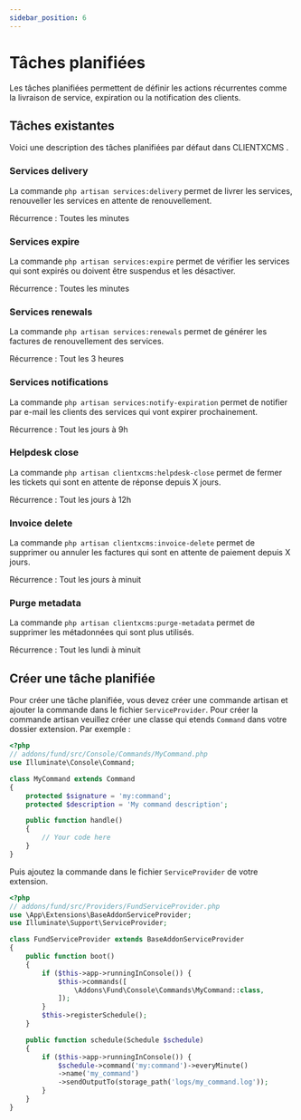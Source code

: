 ```yaml
---
sidebar_position: 6
---
```

# Tâches planifiées
Les tâches planifiées permettent de définir les actions récurrentes comme la livraison de service, expiration ou la notification des clients.

## Tâches existantes
Voici une description des tâches planifiées par défaut dans CLIENTXCMS .
### Services delivery
La commande `php artisan services:delivery` permet de livrer les services, renouveller les services en attente de renouvellement.

Récurrence : Toutes les minutes
### Services expire
La commande `php artisan services:expire` permet de vérifier les services qui sont expirés ou doivent être suspendus et les désactiver.

Récurrence : Toutes les minutes
### Services renewals
La commande `php artisan services:renewals` permet de générer les factures de renouvellement des services.

Récurrence : Tout les 3 heures
### Services notifications
La commande `php artisan services:notify-expiration` permet de notifier par e-mail les clients des services qui vont expirer prochainement.

Récurrence : Tout les jours à 9h
### Helpdesk close
La commande `php artisan clientxcms:helpdesk-close` permet de fermer les tickets qui sont en attente de réponse depuis X jours.

Récurrence : Tout les jours à 12h
### Invoice delete
La commande `php artisan clientxcms:invoice-delete` permet de supprimer ou annuler les factures qui sont en attente de paiement depuis X jours.

Récurrence : Tout les jours à minuit
### Purge metadata
La commande `php artisan clientxcms:purge-metadata` permet de supprimer les métadonnées qui sont plus utilisés.

Récurrence : Tout les lundi à minuit

## Créer une tâche planifiée
Pour créer une tâche planifiée, vous devez créer une commande artisan et ajouter la commande dans le fichier `ServiceProvider`. Pour créer la commande artisan veuillez créer une classe qui etends `Command` dans votre dossier extension.
Par exemple : 

```php
<?php
// addons/fund/src/Console/Commands/MyCommand.php
use Illuminate\Console\Command;

class MyCommand extends Command
{
    protected $signature = 'my:command';
    protected $description = 'My command description';

    public function handle()
    {
        // Your code here
    }
}
```
Puis ajoutez la commande dans le fichier `ServiceProvider` de votre extension.

```php
<?php
// addons/fund/src/Providers/FundServiceProvider.php
use \App\Extensions\BaseAddonServiceProvider;
use Illuminate\Support\ServiceProvider;

class FundServiceProvider extends BaseAddonServiceProvider
{
    public function boot()
    {
        if ($this->app->runningInConsole()) {
            $this->commands([
                \Addons\Fund\Console\Commands\MyCommand::class,
            ]);
        }
        $this->registerSchedule();
    }

    public function schedule(Schedule $schedule)
    {
        if ($this->app->runningInConsole()) {
            $schedule->command('my:command')->everyMinute()
            ->name('my_command')
            ->sendOutputTo(storage_path('logs/my_command.log'));
        }
    }
}
```
